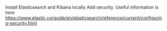 Install Elasticsearch and Kibana locally
Add security. Useful information is here https://www.elastic.co/guide/en/elasticsearch/reference/current/configuring-security.html